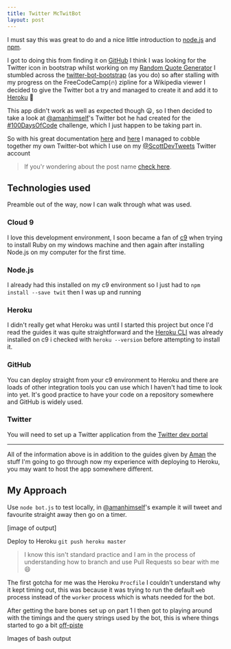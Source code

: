 ```yaml
---
title: Twitter McTwitBot
layout: post
---
```


I must say this was great to do and a nice little introduction to [node.js](https://nodejs.org/en/) and [npm](https://www.npmjs.com/).

I got to doing this from finding it on [GitHub](https://github.com) I think I was looking for the Twitter icon in bootstrap whilst working on my [Random Quote Generator](http://codepen.io/spences10/full/dOaYbP/) I stumbled across the [twitter-bot-bootstrap](https://github.com/mobeets/twitter-bot-bootstrap) (as you do) so after stalling with my progress on the FreeCodeCamp(:fire:) zipline for a Wikipedia viewer I decided to give the Twitter bot a try and managed to create it and add it to [Heroku](https://heroku.com) :tada:

This app didn't work as well as expected though :frowning:, so I then decided to take a look at [@amanhimself](https://twitter.com/amanhimself)'s Twitter bot he had created for the [#100DaysOfCode](https://medium.freecodecamp.com/start-2017-with-the-100daysofcode-improved-and-updated-18ce604b237b) challenge, which I just happen to be taking part in.

So with his great documentation [here](https://hackernoon.com/create-a-simple-twitter-bot-with-node-js-5b14eb006c08) and [here](https://community.risingstack.com/how-to-make-a-twitter-bot-with-node-js/) I managed to cobble together my own Twitter-bot which I use on my [@ScottDevTweets](https://twitter.com/ScottDevTweets) Twitter account 

> If you'r wondering about the post name [check here](https://en.wikipedia.org/wiki/RRS_Sir_David_Attenborough#Boaty_McBoatface_Naming_Controversy).

## Technologies used

Preamble out of the way, now I can walk through what was used.

### Cloud 9

I love this development environment, I soon became a fan of [c9](https://c9.io/?redirect=0) when trying to install Ruby on my windows machine and then again after installing Node.js on my computer for the first time.

### Node.js

I already had this installed on my c9 environment so I just had to ```npm install --save twit``` then I was up and  running

### Heroku

I didn't really get what Heroku was until I started this project but once I'd read the guides it was quite straightforward and the [Heroku CLI](https://devcenter.heroku.com/articles/heroku-cli) was already installed on c9 i checked with ```heroku --version``` before attempting to install it.

### GitHub 

You can deploy straight from your c9 environment to Heroku and there are loads of other integration tools you can use which I haven't had time to look into yet. It's good practice to have your code on a repository somewhere and GitHub is widely used.

### Twitter 

You will need to set up a Twitter application from the [Twitter dev portal](https://apps.twitter.com/app/new)

---

All of the information above is in addition to the guides given by [Aman](https://github.com/amandeepmittal) the stuff I'm going to go through now my experience with deploying to Heroku, you may want to host the app somewhere different.

## My Approach

Use ```node bot.js``` to test locally, in [@amanhimself](https://twitter.com/amanhimself)'s example it will tweet and favourite straight away then go on a timer.

[image of output]

Deploy to Heroku ```git push heroku master```

> I know this isn't standard practice and I am in the process of understanding how to branch and use Pull Requests so bear with me :smile:

The first gotcha for me was the Heroku ```Procfile``` I couldn't understand why it kept timing out, this was because it was trying to run the default ```web``` process instead of the ```worker``` process which is whats needed for the bot.

After getting the bare bones set up on part 1 I then got to playing around with the timings and the query strings used by the bot, this is where things started to go a bit [off-piste](https://en.oxforddictionaries.com/definition/us/off-piste) 

Images of bash output 





